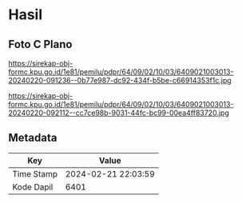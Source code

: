 # Hasil

## Foto C Plano

https://sirekap-obj-formc.kpu.go.id/1e81/pemilu/pdpr/64/09/02/10/03/6409021003013-20240220-091236--0b77e987-dc92-434f-b5be-c66914353f1c.jpg

https://sirekap-obj-formc.kpu.go.id/1e81/pemilu/pdpr/64/09/02/10/03/6409021003013-20240220-092112--cc7ce98b-9031-44fc-bc99-00ea4ff83720.jpg


## Metadata

| Key        | Value               |
| ---------- | ------------------- |
| Time Stamp | 2024-02-21 22:03:59 |
| Kode Dapil | 6401                |




